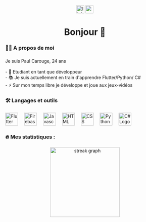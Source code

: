 ###

<div align="center">
  <a href="https://www.linkedin.com/in/pcarouge/"><img src="https://img.shields.io/static/v1?message=LinkedIn&logo=linkedin&label=&color=0077B5&logoColor=white&labelColor=&style=for-the-badge" height="25" alt="linkedin logo"  /></a>
  <a href="https://www.youtube.com/@offhepaul"><img src="https://img.shields.io/static/v1?message=Youtube&logo=youtube&label=&color=FF0000&logoColor=white&labelColor=&style=for-the-badge" height="25" alt="youtube logo"  /></a>
</div>

###

###

<h1 align="center">Bonjour 👋</h1>

###

<h3 align="left">👩‍💻  A propos de moi</h3>

###

<p align="left">Je suis Paul Carouge, 24 ans<br><br>- 🔭 Etudiant en tant que développeur <br>- 📚 Je suis actuellement en train d'apprendre Flutter/Python/ C# <br>- ⚡ Sur mon temps libre je développe et joue aux jeux-vidéos </p>

###

<h3 align="left">🛠 Langages et outils</h3>

###

<div align="left">
  <img src="https://icons8.com/icon/7I3BjCqe9rjG/flutter" height="40" alt="Flutter Logo"  />
  <img width="12" />
  <img src="https://icons8.com/icon/62452/firebase" height="40" alt="Firebase Logo"  />
  <img width="12" />
  <img src="https://icons8.com/icon/108784/javascript" height="40" alt="Javascript Logo"  />
  <img width="12" />
  <img src="https://icons8.com/icon/v8RpPQUwv0N8/html-5" height="40" alt="HTML Logo"  />
  <img width="12" />
  <img src="https://icons8.com/icon/21278/css3" height="40" alt="CSS Logo"  />
  <img width="12" />
  <img src="https://icons8.com/icon/13441/python" height="40" alt="Python Logo"  />
  <img width="12" />
  <img src="https://icons8.com/icon/40669/c%2B%2B" height="40" alt="C# Logo"  />
  <img width="12" />
</div>

###

<h3 align="left">🔥   Mes statistiques :</h3>

###

<div align="center">
  <img src="https://streak-stats.demolab.com?user=offHePaul&locale=en&mode=daily&theme=dark&hide_border=false&border_radius=5&order=3" height="220" alt="streak graph"  />
</div>

###
